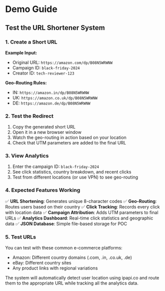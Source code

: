 # Demo Guide

## Test the URL Shortener System

### 1. Create a Short URL

**Example Input:**
- Original URL: `https://amazon.com/dp/B08N5WRWNW`
- Campaign ID: `black-friday-2024`
- Creator ID: `tech-reviewer-123`

**Geo-Routing Rules:**
- IN: `https://amazon.in/dp/B08N5WRWNW`
- UK: `https://amazon.co.uk/dp/B08N5WRWNW`
- DE: `https://amazon.de/dp/B08N5WRWNW`

### 2. Test the Redirect

1. Copy the generated short URL
2. Open it in a new browser window
3. Watch the geo-routing in action based on your location
4. Check that UTM parameters are added to the final URL

### 3. View Analytics

1. Enter the campaign ID: `black-friday-2024`
2. See click statistics, country breakdown, and recent clicks
3. Test from different locations (or use VPN) to see geo-routing

### 4. Expected Features Working

✅ **URL Shortening**: Generates unique 8-character codes
✅ **Geo-Routing**: Routes users based on their country
✅ **Click Tracking**: Records every click with location data
✅ **Campaign Attribution**: Adds UTM parameters to final URLs
✅ **Analytics Dashboard**: Real-time click statistics and geographic data
✅ **JSON Database**: Simple file-based storage for POC

### 5. Test URLs

You can test with these common e-commerce platforms:
- Amazon: Different country domains (.com, .in, .co.uk, .de)
- eBay: Different country sites
- Any product links with regional variations

The system will automatically detect user location using ipapi.co and route them to the appropriate URL while tracking all the analytics data. 